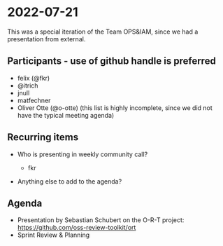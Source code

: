 # 2022-07-21

This was a special iteration of the Team OPS&IAM, since we had
a presentation from external.

## Participants - use of github handle is preferred
* felix (@fkr)
* @itrich
* jnull
* matfechner
* Oliver Otte (@o-otte)
(this list is highly incomplete, since we did not have the typical meeting agenda)

## Recurring items

* Who is presenting in weekly community call?
  * fkr
 
* Anything else to add to the agenda?

## Agenda

* Presentation by Sebastian Schubert on the O-R-T project: https://github.com/oss-review-toolkit/ort
* Sprint Review & Planning

